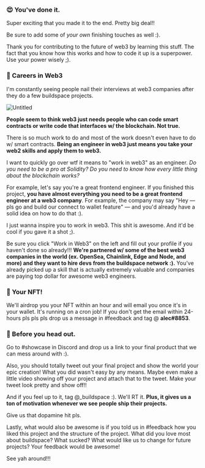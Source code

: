 ### 😍 You've done it.

Super exciting that you made it to the end. Pretty big deal!!

Be sure to add some of *your own* finishing touches as well :).

Thank you for contributing to the future of web3 by learning this stuff. The fact that you know how this works and how to code it up is a superpower. Use your power wisely ;).

### 🥞 Careers in Web3

I'm constantly seeing people nail their interviews at web3 companies after they do a few buildspace projects.

![Untitled](https://i.imgur.com/QrFjlNH.png)

**People seem to think web3 just needs people who can code smart contracts or write code that interfaces w/ the blockchain. Not true.**

There is so much work to do and most of the work doesn't even have to do w/ smart contracts. **Being an engineer in web3 just means you take your web2 skills and apply them to web3.**

I want to quickly go over wtf it means to "work in web3" as an engineer. *Do you need to be a pro at Solidity? Do you need to know how every little thing about the blockchain works?* 

For example, let's say you're a great frontend engineer. If you finished this project, **you have almost everything you need to be a great frontend engineer at a web3 company**. For example, the company may say "Hey — pls go and build our connect to wallet feature" — and you'd already have a solid idea on how to do that :).

I just wanna inspire you to work in web3. This shit is awesome. And it'd be cool if you gave it a shot ;).

Be sure you click "Work in Web3" on the left and fill out your profile if you haven't done so already!!! **We're partnered w/ some of the best web3 companies in the world (ex. OpenSea, Chainlink, Edge and Node, and more) and they want to hire devs from the buildspace network :).** You've already picked up a skill that is actually extremely valuable and companies are paying top dollar for awesome web3 engineers.

### 🤟 Your NFT!

We'll airdrop you your NFT within an hour and will email you once it's in your wallet. It's running on a cron job! If you don't get the email within 24-hours pls pls pls drop us a message in #feedback and tag @ **alec#8853**.

### 🌈 Before you head out.

Go to #showcase in Discord and drop us a link to your final product that we can mess around with :).

Also, you should totally tweet out your final project and show the world your epic creation! What you did wasn't easy by any means. Maybe even make a little video showing off your project and attach that to the tweet. Make your tweet look pretty and show off!!

And if you feel up to it, tag @_buildspace :). We'll RT it. **Plus, it gives us a ton of motivation whenever we see people ship their projects.**

Give us that dopamine hit pls.

Lastly, what would also be awesome is if you told us in #feedback how you liked this project and the structure of the project. What did you love most about buildspace? What sucked? What would like us to change for future projects? Your feedback would be awesome!

See yah around!!!
